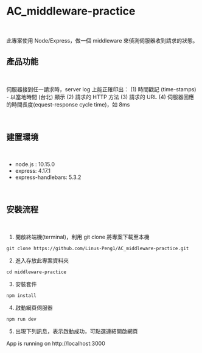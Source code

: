 # AC_middleware-practice

<br>

此專案使用 Node/Express，做一個 middleware 來偵測伺服器收到請求的狀態。

## 產品功能

<br>

伺服器接到任一請求時，server log 上能正確印出：
(1) 時間戳記 (time-stamps) - 以當地時間 (台北) 顯示
(2) 請求的 HTTP 方法
(3) 請求的 URL
(4) 伺服器回應的時間長度(equest-response cycle time)，如 8ms

<br>

## 建置環境

<br>

* node.js : 10.15.0
* express: 4.17.1
* express-handlebars: 5.3.2

<br>

## 安裝流程

<br>

1. 開啟終端機(terminal)，利用 git clone 將專案下載至本機
```
git clone https://github.com/Linus-Peng1/AC_middleware-practice.git
```
2. 進入存放此專案資料夾
```
cd middleware-practice
```
3. 安裝套件
```
npm install
```

4. 啟動網頁伺服器
```
npm run dev
```
5. 出現下列訊息，表示啟動成功，可點選連結開啟網頁

App is running on http://localhost:3000

